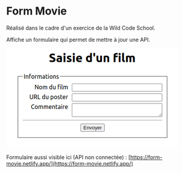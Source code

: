 # Form Movie

Réalisé dans le cadre d'un exercice de la Wild Code School. 

Affiche un formulaire qui permet de mettre à jour une API.

![Form Movie](form-movie.png)

Formulaire aussi visible ici (API non connectée) : [https://form-movie.netlify.app/](https://form-movie.netlify.app/)

